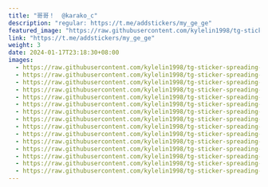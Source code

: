 ```yaml
---
title: "哥哥！  @karako_c"
description: "regular: https://t.me/addstickers/my_ge_ge"
featured_image: "https://raw.githubusercontent.com/kylelin1998/tg-sticker-spreading-worldwide-images/main/img/d346d678-c40e-4f3d-8e04-57431d7432ca.jpg"
link: "https://t.me/addstickers/my_ge_ge"
weight: 3
date: 2024-01-17T23:18:30+08:00
images:
  - https://raw.githubusercontent.com/kylelin1998/tg-sticker-spreading-worldwide-images/main/img/d346d678-c40e-4f3d-8e04-57431d7432ca.jpg
  - https://raw.githubusercontent.com/kylelin1998/tg-sticker-spreading-worldwide-images/main/img/6509e3d7-eecd-40b4-bac4-f77f14718832.jpg
  - https://raw.githubusercontent.com/kylelin1998/tg-sticker-spreading-worldwide-images/main/img/9e35210b-69b4-48ef-b36d-ca4076db6627.jpg
  - https://raw.githubusercontent.com/kylelin1998/tg-sticker-spreading-worldwide-images/main/img/4f291e7d-dc20-4894-a560-e17222c66f3f.jpg
  - https://raw.githubusercontent.com/kylelin1998/tg-sticker-spreading-worldwide-images/main/img/ad33bb2e-e72e-4a1b-a659-40fccd294bce.jpg
  - https://raw.githubusercontent.com/kylelin1998/tg-sticker-spreading-worldwide-images/main/img/89ed7386-88c6-46d3-8974-6e2bd333d70e.jpg
  - https://raw.githubusercontent.com/kylelin1998/tg-sticker-spreading-worldwide-images/main/img/3854c33d-9871-4aa8-9db1-f797bfbfdb45.jpg
  - https://raw.githubusercontent.com/kylelin1998/tg-sticker-spreading-worldwide-images/main/img/13daab92-fbe6-4171-b12b-bdc6a03753b1.jpg
  - https://raw.githubusercontent.com/kylelin1998/tg-sticker-spreading-worldwide-images/main/img/dc10bdcf-71ca-4ea6-8ccb-10fdf27f9875.jpg
  - https://raw.githubusercontent.com/kylelin1998/tg-sticker-spreading-worldwide-images/main/img/b322f30e-801c-40c2-b788-ccea546aa1d8.jpg
  - https://raw.githubusercontent.com/kylelin1998/tg-sticker-spreading-worldwide-images/main/img/fec412c3-ee03-405b-a4a6-d916679ae610.jpg
  - https://raw.githubusercontent.com/kylelin1998/tg-sticker-spreading-worldwide-images/main/img/2af4f3e0-8a05-48a5-b6b2-cabf6a51d895.jpg
  - https://raw.githubusercontent.com/kylelin1998/tg-sticker-spreading-worldwide-images/main/img/5e52e295-10a7-4214-9f43-39621c1e69c4.jpg
  - https://raw.githubusercontent.com/kylelin1998/tg-sticker-spreading-worldwide-images/main/img/b58833e8-0601-4dad-81c5-410137aabccb.jpg
  - https://raw.githubusercontent.com/kylelin1998/tg-sticker-spreading-worldwide-images/main/img/70a64d3c-67e4-4005-91c1-d038733fb972.jpg
---
```

